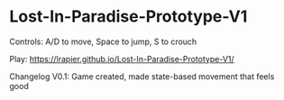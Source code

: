 # Lost-In-Paradise-Prototype-V1

Controls: A/D to move, Space to jump, S to crouch

Play: https://lrapier.github.io/Lost-In-Paradise-Prototype-V1/

Changelog V0.1: Game created, made state-based movement that feels good
